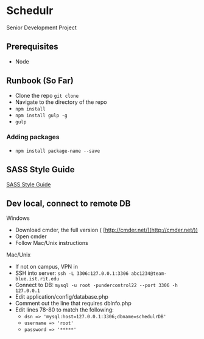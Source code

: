 # Schedulr
Senior Development Project

## Prerequisites
* Node

## Runbook (So Far)

* Clone the repo ``` git clone ```
* Navigate to the directory of the repo
* ``` npm install ```
* ``` npm install gulp -g ```
* ``` gulp ```

### Adding packages
* ``` npm install package-name --save ```

## SASS Style Guide
[SASS Style Guide](https://css-tricks.com/sass-style-guide/)

## Dev local, connect to remote DB
Windows

- Download cmder, the full version ( [http://cmder.net/](http://cmder.net/))
- Open cmder
- Follow Mac/Unix instructions

Mac/Unix

- If not on campus, VPN in
- SSH into server: ```ssh -L 3306:127.0.0.1:3306 abc1234@team-blue.ist.rit.edu```
- Connect to DB: ```mysql -u root -pundercontrol22 --port 3306 -h 127.0.0.1```
- Edit application/config/database.php
- Comment out the line that requires dbInfo.php
- Edit lines 78-80 to match the following:
  - ```dsn => 'mysql:host=127.0.0.1:3306;dbname=schedulrDB'```
  - ```username => 'root'```
  - ```password => '*****'```
